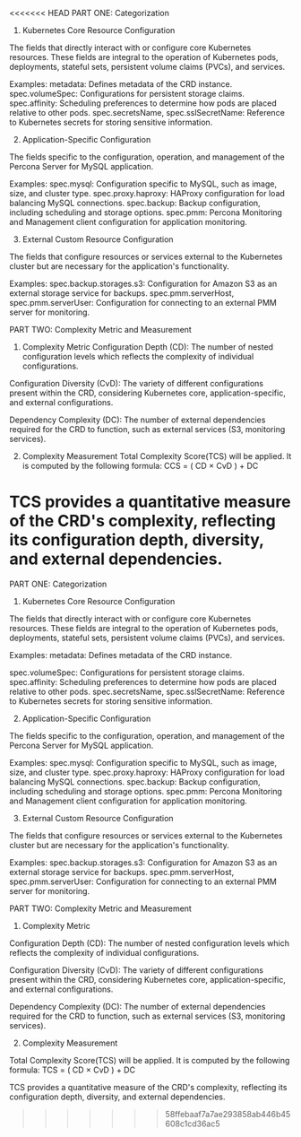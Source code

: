 <<<<<<< HEAD
PART ONE: Categorization

1. Kubernetes Core Resource Configuration

The fields that directly interact with or configure core Kubernetes resources. These fields are integral to the operation of Kubernetes pods, deployments, stateful sets, persistent volume claims (PVCs), and services. 

Examples:
metadata: Defines metadata of the CRD instance.
spec.volumeSpec: Configurations for persistent storage claims.
spec.affinity: Scheduling preferences to determine how pods are placed relative to other pods.
spec.secretsName, spec.sslSecretName: Reference to Kubernetes secrets for storing sensitive information.

2. Application-Specific Configuration

The fields specific to the configuration, operation, and management of the Percona Server for MySQL application. 

Examples:
spec.mysql: Configuration specific to MySQL, such as image, size, and cluster type.
spec.proxy.haproxy: HAProxy configuration for load balancing MySQL connections.
spec.backup: Backup configuration, including scheduling and storage options.
spec.pmm: Percona Monitoring and Management client configuration for application monitoring.

3. External Custom Resource Configuration

The fields that configure resources or services external to the Kubernetes cluster but are necessary for the application's functionality. 

Examples:
spec.backup.storages.s3: Configuration for Amazon S3 as an external storage service for backups.
spec.pmm.serverHost, spec.pmm.serverUser: Configuration for connecting to an external PMM server for monitoring.

PART TWO: Complexity Metric and Measurement

1. Complexity Metric
Configuration Depth (CD): The number of nested configuration levels which reflects the complexity of individual configurations.

Configuration Diversity (CvD): The variety of different configurations present within the CRD, considering Kubernetes core, application-specific, and external configurations. 

Dependency Complexity (DC): The number of external dependencies required for the CRD to function, such as external services (S3, monitoring services).

2. Complexity Measurement
Total Complexity Score(TCS) will be applied. It is computed by the following formula:
CCS = ( CD × CvD ) + DC

TCS provides a quantitative measure of the CRD's complexity, reflecting its configuration depth, diversity, and external dependencies.
=======
PART ONE: Categorization

1. Kubernetes Core Resource Configuration

The fields that directly interact with or configure core Kubernetes resources. These fields are integral to the operation of Kubernetes pods, deployments, stateful sets, persistent volume claims (PVCs), and services. 

Examples:
metadata: Defines metadata of the CRD instance.

spec.volumeSpec: Configurations for persistent storage claims.
spec.affinity: Scheduling preferences to determine how pods are placed relative to other pods.
spec.secretsName, spec.sslSecretName: Reference to Kubernetes secrets for storing sensitive information.

2. Application-Specific Configuration

The fields specific to the configuration, operation, and management of the Percona Server for MySQL application. 

Examples:
spec.mysql: Configuration specific to MySQL, such as image, size, and cluster type.
spec.proxy.haproxy: HAProxy configuration for load balancing MySQL connections.
spec.backup: Backup configuration, including scheduling and storage options.
spec.pmm: Percona Monitoring and Management client configuration for application monitoring.

3. External Custom Resource Configuration

The fields that configure resources or services external to the Kubernetes cluster but are necessary for the application's functionality. 

Examples:
spec.backup.storages.s3: Configuration for Amazon S3 as an external storage service for backups.
spec.pmm.serverHost, spec.pmm.serverUser: Configuration for connecting to an external PMM server for monitoring.


PART TWO: Complexity Metric and Measurement

1. Complexity Metric
   
Configuration Depth (CD): The number of nested configuration levels which reflects the complexity of individual configurations.

Configuration Diversity (CvD): The variety of different configurations present within the CRD, considering Kubernetes core, application-specific, and external configurations. 

Dependency Complexity (DC): The number of external dependencies required for the CRD to function, such as external services (S3, monitoring services).

2. Complexity Measurement
   
Total Complexity Score(TCS) will be applied. It is computed by the following formula:
TCS = ( CD × CvD ) + DC

TCS provides a quantitative measure of the CRD's complexity, reflecting its configuration depth, diversity, and external dependencies.
>>>>>>> 58ffebaaf7a7ae293858ab446b45608c1cd36ac5
